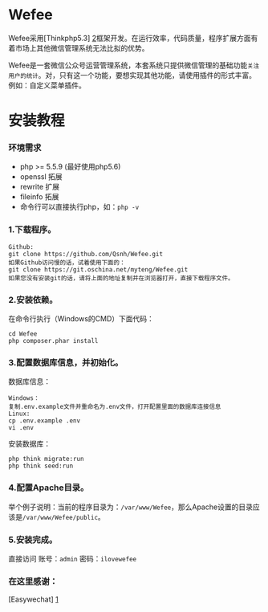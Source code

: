 Wefee
==========

Wefee采用[Thinkphp5.3] [2]框架开发。在运行效率，代码质量，程序扩展方面有着市场上其他微信管理系统无法比拟的优势。

Wefee是一套微信公众号运营管理系统，本套系统只提供微信管理的基础功能`关注用户的统计`。对，只有这一个功能，要想实现其他功能，请使用插件的形式丰富。例如：自定义菜单插件。

安装教程
======

### 环境需求
+ php >= 5.5.9 (最好使用php5.6)
+ openssl 拓展
+ rewrite 扩展
+ fileinfo 拓展
+ 命令行可以直接执行php，如：`php -v`

### 1.下载程序。
~~~
Github:
git clone https://github.com/Qsnh/Wefee.git
如果Github访问慢的话，试着使用下面的：
git clone https://git.oschina.net/myteng/Wefee.git
如果您没有安装git的话，请将上面的地址复制并在浏览器打开，直接下载程序文件。
~~~

### 2.安装依赖。
在命令行执行（Windows的CMD）下面代码：
~~~
cd Wefee
php composer.phar install
~~~

### 3.配置数据库信息，并初始化。
数据库信息：
~~~
Windows：
复制.env.example文件并重命名为.env文件，打开配置里面的数据库连接信息
Linux:
cp .env.example .env
vi .env
~~~

安装数据库：
~~~
php think migrate:run
php think seed:run
~~~

### 4.配置Apache目录。
举个例子说明：当前的程序目录为：`/var/www/Wefee`，那么Apache设置的目录应该是`/var/www/Wefee/public`。

### 5.安装完成。
直接访问
账号：`admin`
密码：`ilovewefee`

### 在这里感谢：
[Easywechat] [1]

[1]: https://easywechat.org/
[2]: http://www.thinkphp.cn/
